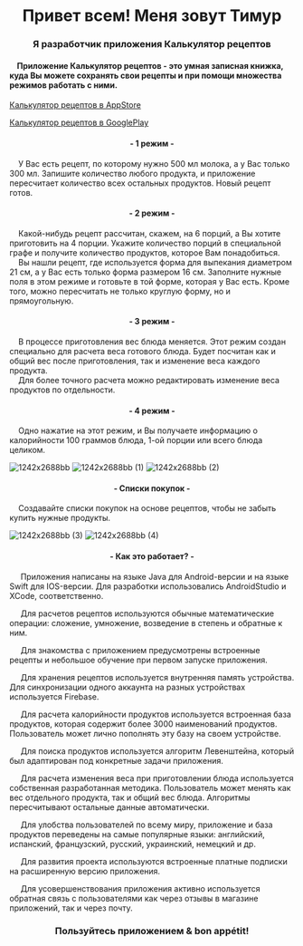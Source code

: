 <h1 align="center">Привет всем! Меня зовут Тимур</h1>
<h3 align="center">Я разработчик приложения Калькулятор рецептов</h3>

<h4 align="left">&nbsp&nbsp&nbsp&nbspПриложение Калькулятор рецептов - это умная записная книжка, куда Вы можете сохранять свои рецепты и при помощи множества режимов работать с ними.</h4>

[Калькулятор рецептов в AppStore](https://apps.apple.com/ru/app/calculation-of-recipes/id1570984210 "Калькулятор рецептов в AppStore")

[Калькулятор рецептов в GooglePlay](https://apps.apple.com/ru/app/calculation-of-recipes/id1570984210 "Калькулятор рецептов в GooglePlay")

<h4 align="center">- 1 режим -</h4>
<p>&nbsp&nbsp&nbsp&nbspУ Вас есть рецепт, по которому нужно 500 мл молока, а у Вас только 300 мл. Запишите количество любого продукта, и приложение пересчитает количество всех остальных продуктов. Новый рецепт готов.</p>

<h4 align="center">- 2 режим -</h4>
<p>&nbsp&nbsp&nbsp&nbspКакой-нибудь рецепт рассчитан, скажем, на 6 порций, а Вы хотите приготовить на 4 порции. Укажите количество порций в специальной графе и получите количество продуктов, которое Вам понадобиться. <br> &nbsp&nbsp&nbsp&nbspВы нашли рецепт, где используется форма для выпекания диаметром 21 см, а у Вас есть только форма размером 16 см. Заполните нужные поля в этом режиме и готовьте в той форме, которая у Вас есть. Кроме того, можно пересчитать не только круглую форму, но и прямоугольную.</p>

<h4 align="center">- 3 режим -</h4>
<p>&nbsp&nbsp&nbsp&nbspВ процессе приготовления вес блюда меняется. Этот режим создан специально для расчета веса готового блюда. 
	Будет посчитан как и общий вес после приготовления, так и изменение веса каждого продукта. <br>&nbsp&nbsp&nbsp&nbspДля более точного расчета можно редактировать изменение веса продуктов по отдельности.</p>

<h4 align="center">- 4 режим -</h4>
<p>&nbsp&nbsp&nbsp&nbspОдно нажатие на этот режим, и Вы получаете информацию о калорийности 100 граммов блюда, 1-ой порции или всего блюда целиком.</p>	

![1242x2688bb](https://user-images.githubusercontent.com/114438648/196019889-864154c0-fa18-41e8-be4d-978c87f37f9b.png)
![1242x2688bb (1)](https://user-images.githubusercontent.com/114438648/196019892-a6eb39a4-65de-4a6a-a6c3-df08e6fb39bc.png)
![1242x2688bb (2)](https://user-images.githubusercontent.com/114438648/196019893-888cd289-f25a-4d09-9e0d-4a003eb45814.png)

<h4 align="center">- Списки покупок -</h4>
<p>&nbsp&nbsp&nbsp&nbspСоздавайте списки покупок на основе рецептов, чтобы не забыть купить нужные продукты.</p>
	
![1242x2688bb (3)](https://user-images.githubusercontent.com/114438648/196019971-2499da87-4446-47c9-818b-21523d935e99.png)
![1242x2688bb (4)](https://user-images.githubusercontent.com/114438648/196019972-cfacb4b5-8870-4f5e-989d-bc09129e1941.png)
	
<h4 align="center">- Как это работает? -</h4>
<p>&nbsp&nbsp&nbsp&nbsp Приложения написаны на языке Java для Android-версии и на языке Swift для IOS-версии. Для разработки использовались AndroidStudio и XCode, соответственно.</p>
<p>&nbsp&nbsp&nbsp&nbsp Для расчетов рецептов используются обычные математические операции: сложение, умножение, возведение в степень и обратные к ним. </p>
<p>&nbsp&nbsp&nbsp&nbsp Для знакомства с приложением предусмотрены встроенные рецепты и небольшое обучение при первом запуске приложения.</p>
<p>&nbsp&nbsp&nbsp&nbsp Для хранения рецептов используется внутренняя память устройства. Для синхронизации одного аккаунта на разных устройствах используется Firebase.</p>
<p>&nbsp&nbsp&nbsp&nbsp Для расчета калорийности продуктов используется встроенная база продуктов, которая содержит более 3000 наименований продуктов. Пользователь может лично пополнять эту базу на своем устройстве.</p>
<p>&nbsp&nbsp&nbsp&nbsp Для поиска продуктов используется алгоритм Левенштейна, который был адаптирован под конкретные задачи приложения.</p>
<p>&nbsp&nbsp&nbsp&nbsp Для расчета изменения веса при приготовлении блюда используется собственная разработанная методика. Пользователь может менять как вес отдельного продукта, так и общий вес блюда. Алгоритмы пересчитывают остальные данные автоматически.</p>
<p>&nbsp&nbsp&nbsp&nbsp Для улобства пользователей по всему миру, приложение и база продуктов переведены на самые популярные языки: английский, испанский, французский, русский, украинский, немецкий и др.</p>
<p>&nbsp&nbsp&nbsp&nbsp Для развития проекта используются встроенные платные подписки на расширенную версию приложения.</p>
<p>&nbsp&nbsp&nbsp&nbsp Для усовершенствования приложения активно используется обратная связь с пользователями как через отзывы в магазине приложений, так и через почту.</p>
	
<h3 align="center">Пользуйтесь приложением & bon appétit!</h3><br>

